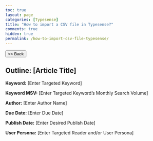 ```yaml
---
toc: true
layout: page
categories: [Typesense]
title: "How to import a CSV file in Typesense?"
comments: true
hidden: true
permalink: /how-to-import-csv-file-typesense/
---
```


<button class="back-button" onclick="window.history.back()"><< Back</button>

## Outline: [Article Title]

**Keyword:** [Enter Targeted Keyword]

**Keyword MSV:** [Enter Targeted Keyword’s Monthly Search Volume]

**Author:** [Enter Author Name]

**Due Date:** [Enter Due Date]

**Publish Date:** [Enter Desired Publish Date]

**User Persona:** [Enter Targeted Reader and/or User Persona]

<br>
